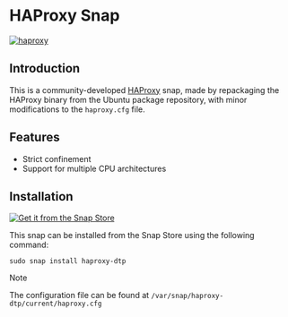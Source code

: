 # HAProxy Snap
[![haproxy](https://snapcraft.io/haproxy-dtp/badge.svg)](https://snapcraft.io/haproxy-dtp)

## Introduction

This is a community-developed [HAProxy](https://github.com/haproxy/haproxy) snap, made by repackaging the HAProxy binary from the Ubuntu package repository, with minor modifications to the `haproxy.cfg` file.

## Features
- Strict confinement
- Support for multiple CPU architectures

## Installation
[![Get it from the Snap Store](https://snapcraft.io/static/images/badges/en/snap-store-black.svg)](https://snapcraft.io/haproxy-dtp)

This snap can be installed from the Snap Store using the following command:

    sudo snap install haproxy-dtp

>[!Note]
>The configuration file can be found at `/var/snap/haproxy-dtp/current/haproxy.cfg`
